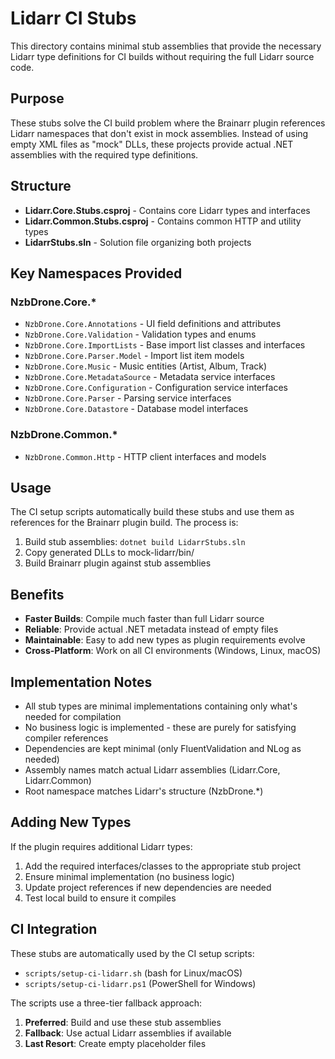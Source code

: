 # Lidarr CI Stubs

This directory contains minimal stub assemblies that provide the necessary Lidarr type definitions for CI builds without requiring the full Lidarr source code.

## Purpose

These stubs solve the CI build problem where the Brainarr plugin references Lidarr namespaces that don't exist in mock assemblies. Instead of using empty XML files as "mock" DLLs, these projects provide actual .NET assemblies with the required type definitions.

## Structure

- **Lidarr.Core.Stubs.csproj** - Contains core Lidarr types and interfaces
- **Lidarr.Common.Stubs.csproj** - Contains common HTTP and utility types
- **LidarrStubs.sln** - Solution file organizing both projects

## Key Namespaces Provided

### NzbDrone.Core.*
- `NzbDrone.Core.Annotations` - UI field definitions and attributes
- `NzbDrone.Core.Validation` - Validation types and enums
- `NzbDrone.Core.ImportLists` - Base import list classes and interfaces
- `NzbDrone.Core.Parser.Model` - Import list item models
- `NzbDrone.Core.Music` - Music entities (Artist, Album, Track)
- `NzbDrone.Core.MetadataSource` - Metadata service interfaces
- `NzbDrone.Core.Configuration` - Configuration service interfaces
- `NzbDrone.Core.Parser` - Parsing service interfaces
- `NzbDrone.Core.Datastore` - Database model interfaces

### NzbDrone.Common.*
- `NzbDrone.Common.Http` - HTTP client interfaces and models

## Usage

The CI setup scripts automatically build these stubs and use them as references for the Brainarr plugin build. The process is:

1. Build stub assemblies: `dotnet build LidarrStubs.sln`
2. Copy generated DLLs to mock-lidarr/bin/
3. Build Brainarr plugin against stub assemblies

## Benefits

- **Faster Builds**: Compile much faster than full Lidarr source
- **Reliable**: Provide actual .NET metadata instead of empty files
- **Maintainable**: Easy to add new types as plugin requirements evolve
- **Cross-Platform**: Work on all CI environments (Windows, Linux, macOS)

## Implementation Notes

- All stub types are minimal implementations containing only what's needed for compilation
- No business logic is implemented - these are purely for satisfying compiler references
- Dependencies are kept minimal (only FluentValidation and NLog as needed)
- Assembly names match actual Lidarr assemblies (Lidarr.Core, Lidarr.Common)
- Root namespace matches Lidarr's structure (NzbDrone.*)

## Adding New Types

If the plugin requires additional Lidarr types:

1. Add the required interfaces/classes to the appropriate stub project
2. Ensure minimal implementation (no business logic)
3. Update project references if new dependencies are needed
4. Test local build to ensure it compiles

## CI Integration

These stubs are automatically used by the CI setup scripts:
- `scripts/setup-ci-lidarr.sh` (bash for Linux/macOS)
- `scripts/setup-ci-lidarr.ps1` (PowerShell for Windows)

The scripts use a three-tier fallback approach:
1. **Preferred**: Build and use these stub assemblies
2. **Fallback**: Use actual Lidarr assemblies if available
3. **Last Resort**: Create empty placeholder files